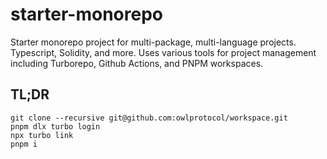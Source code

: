 # starter-monorepo
Starter monorepo project for multi-package, multi-language projects. Typescript, Solidity, and more.
Uses various tools for project management including Turborepo, Github Actions, and PNPM workspaces.

## TL;DR
```
git clone --recursive git@github.com:owlprotocol/workspace.git
pnpm dlx turbo login
npx turbo link
pnpm i
```
